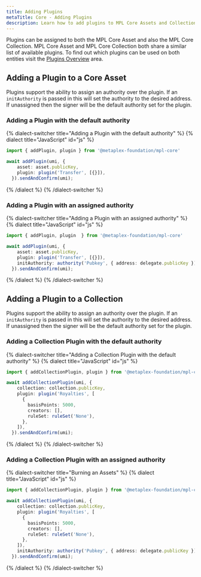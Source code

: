 ```yaml
---
title: Adding Plugins
metaTitle: Core - Adding Plugins
description: Learn how to add plugins to MPL Core Assets and Collections
---
```


Plugins can be assigned to both the MPL Core Asset and also the MPL Core Collection. MPL
Core Asset and MPL Core Collection both share a similar list of available plugins. To find out which plugins can be used on both entities visit the [Plugins Overview](/core/plugins) area.

## Adding a Plugin to a Core Asset

Plugins support the ability to assign an authority over the plugin. If an `initAuthority` is passed in this will set the authority to the desired address. If unassigned then the signer will be the default authority set for the plugin.

### Adding a Plugin with the default authority

{% dialect-switcher title="Adding a Plugin with the default authority" %}
{% dialect title="JavaScript" id="js" %}

```ts
import { addPlugin, plugin } from '@metaplex-foundation/mpl-core'

await addPlugin(umi, {
    asset: asset.publicKey,
    plugin: plugin('Transfer', [{}]),
  }).sendAndConfirm(umi);
```

{% /dialect %}
{% /dialect-switcher %}

### Adding a Plugin with an assigned authority

{% dialect-switcher title="Adding a Plugin with an assigned authority" %}
{% dialect title="JavaScript" id="js" %}

```ts
import { addPlugin, plugin  } from '@metaplex-foundation/mpl-core'

await addPlugin(umi, {
    asset: asset.publicKey,
    plugin: plugin('Transfer', [{}]),
    initAuthority: authority('Pubkey', { address: delegate.publicKey }),
  }).sendAndConfirm(umi);
```

{% /dialect %}
{% /dialect-switcher %}

## Adding a Plugin to a Collection

Plugins support the ability to assign an authority over the plugin. If an `initAuthority` is passed in this will set the authority to the desired address. If unassigned then the signer will be the default authority set for the plugin.

### Adding a Collection Plugin with the default authority

{% dialect-switcher title="Adding a Collection Plugin with the default authority" %}
{% dialect title="JavaScript" id="js" %}

```ts
import { addCollectionPlugin, plugin } from '@metaplex-foundation/mpl-core'

await addCollectionPlugin(umi, {
    collection: collection.publicKey,
    plugin: plugin('Royalties', [
      {
        basisPoints: 5000,
        creators: [],
        ruleSet: ruleSet('None'),
      },
    ]),
  }).sendAndConfirm(umi);
```

{% /dialect %}
{% /dialect-switcher %}

### Adding a Collection Plugin with an assigned authority

{% dialect-switcher title="Burning an Assets" %}
{% dialect title="JavaScript" id="js" %}

```ts
import { addCollectionPlugin, plugin } from '@metaplex-foundation/mpl-core'

await addCollectionPlugin(umi, {
    collection: collection.publicKey,
    plugin: plugin('Royalties', [
      {
        basisPoints: 5000,
        creators: [],
        ruleSet: ruleSet('None'),
      },
    ]),
    initAuthority: authority('Pubkey', { address: delegate.publicKey }),
  }).sendAndConfirm(umi);
```

{% /dialect %}
{% /dialect-switcher %}